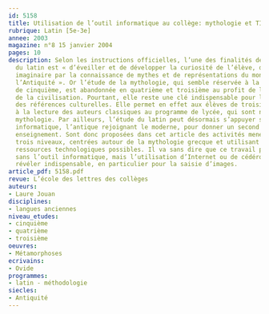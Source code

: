 ```yaml
---
id: 5158
title: Utilisation de l’outil informatique au collège: mythologie et TIC
rubrique: Latin [5e-3e]
annee: 2003
magazine: n°8 15 janvier 2004
pages: 10
description: Selon les instructions officielles, l’une des finalités de l’apprentissage
  du latin est « d’éveiller et de développer la curiosité de l’élève, de nourrir son
  imaginaire par la connaissance de mythes et de représentations du monde propre à
  l’Antiquité ». Or l’étude de la mythologie, qui semble réservée à la seule classe
  de cinquième, est abandonnée en quatrième et troisième au profit de l’histoire et
  de la civilisation. Pourtant, elle reste une clé indispensable pour la compréhension
  des références culturelles. Elle permet en effet aux élèves de troisième de se préparer
  à la lecture des auteurs classiques au programme de lycée, qui sont nourris de cette
  mythologie. Par ailleurs, l’étude du latin peut désormais s’appuyer sur l’outil
  informatique, l’antique rejoignant le moderne, pour donner un second souffle à cet
  enseignement. Sont donc proposées dans cet article des activités menées sur les
  trois niveaux, centrées autour de la mythologie grecque et utilisant toutes les
  ressources technologiques possibles. Il va sans dire que ce travail peut être effectué
  sans l’outil informatique, mais l’utilisation d’Internet ou de cédéroms peut se
  révéler indispensable, en particulier pour la saisie d’images.
article_pdf: 5158.pdf
revue: L’école des lettres des collèges
auteurs:
- Laure Jouan
disciplines:
- langues anciennes
niveau_etudes:
- cinquième
- quatrième
- troisième
oeuvres:
- Métamorphoses
ecrivains:
- Ovide
programmes:
- latin - méthodologie
siecles:
- Antiquité
---
```


